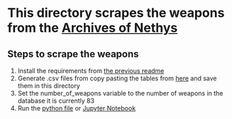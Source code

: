 # This directory scrapes the weapons from the [Archives of Nethys](https://2e.aonprd.com/Weapons.aspx)

## Steps to scrape the weapons
1. Install the requirements from [the previous readme](../README.md)
2. Generate .csv files from copy pasting the tables from [here](https://2e.aonprd.com/Weapons.aspx) and save them in this directory
3. Set the number_of_weapons variable to the number of weapons in the database it is currently 83
4. Run the [python file](scrape.py) or [Jupyter Notebook](scrape.ipynb)